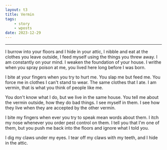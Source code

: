 ```yaml
---
layout: t3
title: Vermin
tags:
    - story
    - wposts
date: 2023-12-29
---
```


---

I burrow into your floors and I hide in your attic, I nibble and eat at the clothes you leave outside, I feed myself using the things you threw away. I am constantly on your mind. I weaken the foundation of your house. I writhe when you spray poison at me, you lived here long before I was born. 

I bite at your fingers when you try to hurt me. You slap me but feed me. You force me in clothes I can't stand to wear. The same clothes that I ate. I am vermin, that is what you think of people like me.

You don't know what I do, but we live in the same house. You tell me about the vermin outside, how they do bad things. I see myself in them. I see how they live when they are accepted by the other vermin.

I bite my fingers when ever you try to speak mean words about them. I itch my nose whenever you order pest control on them. I tell you that I'm one of them, but you push me back into the floors and ignore what I told you.

I dig my claws under my eyes. I tear off my claws with my teeth, and I hide in the attic.